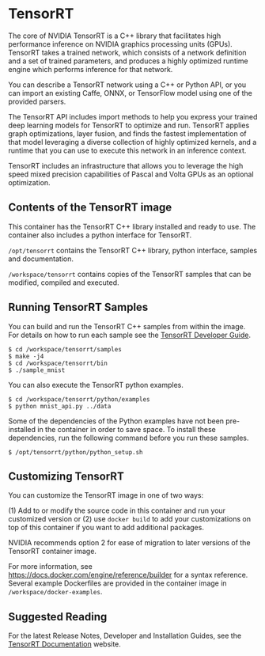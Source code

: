 TensorRT
========

The core of NVIDIA TensorRT is a C++ library that facilitates high performance
inference on NVIDIA graphics processing units (GPUs). TensorRT takes a trained
network, which consists of a network definition and a set of trained
parameters, and produces a highly optimized runtime engine which performs
inference for that network.

You can describe a TensorRT network using a C++ or Python API, or you can
import an existing Caffe, ONNX, or TensorFlow model using one of the provided
parsers.

The TensorRT API includes import methods to help you express your trained deep
learning models for TensorRT to optimize and run. TensorRT applies graph
optimizations, layer fusion, and finds the fastest implementation of that model
leveraging a diverse collection of highly optimized kernels, and a runtime that
you can use to execute this network in an inference context.

TensorRT includes an infrastructure that allows you to leverage the high speed
mixed precision capabilities of Pascal and Volta GPUs as an optional
optimization.

## Contents of the TensorRT image

This container has the TensorRT C++ library installed and ready to
use. The container also includes a python interface for TensorRT.

`/opt/tensorrt` contains the TensorRT C++ library, python interface,
samples and documentation.

`/workspace/tensorrt` contains copies of the TensorRT samples that can
be modified, compiled and executed.

## Running TensorRT Samples

You can build and run the TensorRT C++ samples from within the
image. For details on how to run each sample see the [TensorRT Developer
Guide](https://docs.nvidia.com/deeplearning/sdk/tensorrt-developer-guide/index.html).

```
$ cd /workspace/tensorrt/samples
$ make -j4
$ cd /workspace/tensorrt/bin
$ ./sample_mnist
```

You can also execute the TensorRT python examples.

```
$ cd /workspace/tensorrt/python/examples
$ python mnist_api.py ../data
```

Some of the dependencies of the Python examples have not been pre-installed
in the container in order to save space. To install these dependencies, run
the following command before you run these samples.

```
$ /opt/tensorrt/python/python_setup.sh
```

## Customizing TensorRT

You can customize the TensorRT image in one of two ways:

(1) Add to or modify the source code in this container and run your
customized version or (2) use `docker build` to add your
customizations on top of this container if you want to add additional
packages.

NVIDIA recommends option 2 for ease of migration to later versions of the
TensorRT container image.

For more information, see https://docs.docker.com/engine/reference/builder for
a syntax reference. Several example Dockerfiles are provided in the container
image in `/workspace/docker-examples`.

## Suggested Reading

For the latest Release Notes, Developer and Installation Guides, see
the [TensorRT Documentation](
http://docs.nvidia.com/deeplearning/dgx/tensorrt-release-notes/index.html) website.
